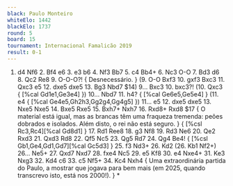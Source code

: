 ```yaml
---
black: Paulo Monteiro
whiteElo: 1442
blackElo: 1737
round: 5
board: 15
tournament: Internacional Famalicão 2019
result: 0-1
---
```


1. d4 Nf6 2. Bf4 e6 3. e3 b6 4. Nf3 Bb7 5. c4 Bb4+ 6. Nc3 O-O 7. Bd3 d6 8. Qc2 Re8 9. O-O-O?! { Desnecessário. } (9. O-O Bxf3 10. gxf3 Bxc3 11. Qxc3 e5 12. dxe5 dxe5 13. Bg3 Nbd7 $14) 9... Bxc3 10. bxc3?! (10. Qxc3 { [%cal Gd1e1,Ge3e4] }) 10... Nbd7 11. h4? { [%cal Ge6e5,Ge5e4] } (11. e4 { [%cal Ge4e5,Gh2h3,Gg2g4,Gg4g5] }) 11... e5 12. dxe5 dxe5 13. Nxe5 Nxe5 14. Bxe5 Rxe5 15. Bxh7+ Nxh7 16. Rxd8+ Rxd8 $17 { O material está igual, mas as brancas têm uma fraqueza tremenda: peões dobrados e isolados. Além disto, o rei não está seguro. } { [%csl Rc3,Rc4][%cal Gd8d1] } 17. Rd1 Ree8 18. g3 Nf8 19. Rd3 Ne6 20. Qe2 Rxd3 21. Qxd3 Rd8 22. Qf5 Nc5 23. Qg5 Rd7 24. Qg4 Be4! { [%csl Gb1,Ge4,Gd1,Gd7][%cal Gc5d3] } 25. f3 Nd3+ 26. Kd2 (26. Kb1 Nf2+) 26... Ne5+ 27. Qxd7 Nxd7 28. fxe4 Nc5 29. e5 Kf8 30. e4 Nxe4+ 31. Ke3 Nxg3 32. Kd4 c6 33. c5 Nf5+ 34. Kc4 Nxh4 { Uma extraordinária partida do Paulo, a mostrar que jogava para bem mais (em 2025, quando transcrevo isto, está nos 2000!). } *
